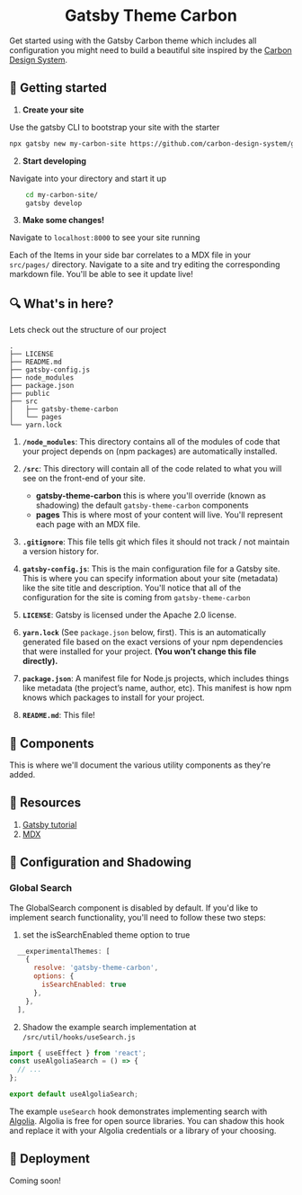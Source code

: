 <h1 align="center">
  Gatsby Theme Carbon
</h1>

Get started using with the Gatsby Carbon theme which includes all configuration you might need to build a beautiful site inspired by the [Carbon Design System](https://www.carbondesignsystem.com).

## 🧗 Getting started

1. **Create your site**

Use the gatsby CLI to bootstrap your site with the starter

```sh
npx gatsby new my-carbon-site https://github.com/carbon-design-system/gatsby-starter-carbon-theme
```

2. **Start developing**

Navigate into your directory and start it up

```sh
    cd my-carbon-site/
    gatsby develop
```

3. **Make some changes!**

Navigate to `localhost:8000` to see your site running

Each of the Items in your side bar correlates to a MDX file in your `src/pages/` directory. Navigate to a site and try editing the corresponding markdown file. You'll be able to see it update live!

## 🔍 What's in here?

Lets check out the structure of our project

    .
    ├── LICENSE
    ├── README.md
    ├── gatsby-config.js
    ├── node_modules
    ├── package.json
    ├── public
    ├── src
    │   ├── gatsby-theme-carbon
    │   └── pages
    └── yarn.lock

1.  **`/node_modules`**: This directory contains all of the modules of code that your project depends on (npm packages) are automatically installed.

1.  **`/src`**: This directory will contain all of the code related to what you will see on the front-end of your site.

    - **gatsby-theme-carbon** this is where you'll override (known as shadowing) the default `gatsby-theme-carbon` components
    - **pages** This is where most of your content will live. You'll represent each page with an MDX file.

1.  **`.gitignore`**: This file tells git which files it should not track / not maintain a version history for.

1.  **`gatsby-config.js`**: This is the main configuration file for a Gatsby site. This is where you can specify information about your site (metadata) like the site title and description. You'll notice that all of the configuration for the site is coming from `gatsby-theme-carbon`

1.  **`LICENSE`**: Gatsby is licensed under the Apache 2.0 license.

1.  **`yarn.lock`** (See `package.json` below, first). This is an automatically generated file based on the exact versions of your npm dependencies that were installed for your project. **(You won’t change this file directly).**

1.  **`package.json`**: A manifest file for Node.js projects, which includes things like metadata (the project’s name, author, etc). This manifest is how npm knows which packages to install for your project.

1.  **`README.md`**: This file!

## 👷‍ Components

This is where we'll document the various utility components as they're added.

## 📘 Resources

1. [Gatsby tutorial](https://www.gatsbyjs.org/tutorial/)
1. [MDX](https://mdxjs.com/)

## 👻 Configuration and Shadowing

### Global Search

The GlobalSearch component is disabled by default. If you'd like to implement search functionality, you'll need to follow these two steps:

1. set the isSearchEnabled theme option to true
```js
  __experimentalThemes: [
    {
      resolve: 'gatsby-theme-carbon',
      options: {
        isSearchEnabled: true
      },
    },
  ],
```

2. Shadow the example search implementation at `/src/util/hooks/useSearch.js`

```jsx
import { useEffect } from 'react';
const useAlgoliaSearch = () => {
  // ...
};

export default useAlgoliaSearch;
```


The example `useSearch` hook demonstrates implementing search with [Algolia](https://www.algolia.com/). Algolia is free for open source libraries. You can shadow this hook and replace it with your Algolia credentials or a library of your choosing.

## 🚀 Deployment

Coming soon!
